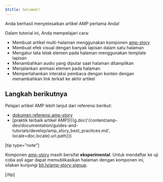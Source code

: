 ```yaml
---
$title: Selamat!
---
```


Anda berhasil menyelesaikan artikel AMP pertama Anda!

Dalam tutorial ini, Anda mempelajari cara:

- Membuat artikel multi-halaman menggunakan komponen [amp-story](/id/docs/reference/components/amp-story.html)
- Membuat efek visual dengan banyak lapisan dalam satu halaman
- Mengatur tata letak elemen pada halaman menggunakan template lapisan
- Menambahkan audio yang diputar saat halaman ditampilkan
- Menjalankan animasi elemen pada halaman
- Mempertahankan interaksi pembaca dengan konten dengan menambahkan link terkait ke akhir artikel

## Langkah berikutnya

Pelajari artikel AMP lebih lanjut dari referensi berikut:

- [dokumen referensi amp-story](/id/docs/reference/components/amp-story.html)
- [praktik terbaik artikel AMP]({{g.doc('/content/amp-dev/documentation/guides-and-tutorials/develop/amp_story_best_practices.md', locale=doc.locale).url.path}})

[tip type="note"]

Komponen [amp-story](/id/docs/reference/components/amp-story.html) masih bersifat **eksperimental**. Untuk mendaftar ke uji coba asli agar dapat memublikasikan halaman dengan komponen ini, silakan kunjungi <a href="http://bit.ly/amp-story-signup">bit.ly/amp-story-signup</a>.

[/tip]

